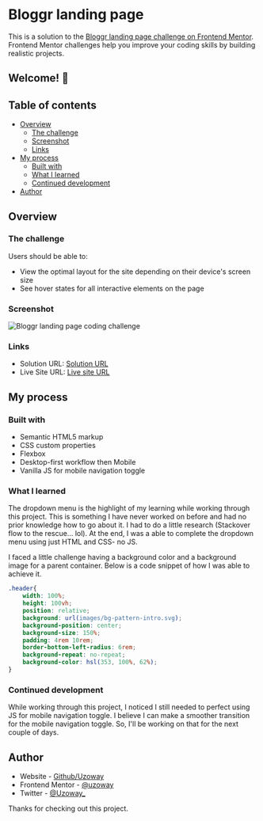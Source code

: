 # Bloggr landing page

This is a solution to the [Bloggr landing page challenge on Frontend Mentor](https://www.frontendmentor.io/challenges/bloggr-landing-page-EX2RLAApP). Frontend Mentor challenges help you improve your coding skills by building realistic projects. 

## Welcome! 👋

## Table of contents

- [Overview](#overview)
  - [The challenge](#the-challenge)
  - [Screenshot](#screenshot)
  - [Links](#links)
- [My process](#my-process)
  - [Built with](#built-with)
  - [What I learned](#what-i-learned)
  - [Continued development](#continued-development)
- [Author](#author)

## Overview

### The challenge

Users should be able to:

- View the optimal layout for the site depending on their device's screen size
- See hover states for all interactive elements on the page

### Screenshot

![Bloggr landing page coding challenge](./design/desktop-design.jpg)

### Links

- Solution URL: [Solution URL](https://www.frontendmentor.io/solutions/blogger-landing-page-using-html-css-and-js-uEuPVH-N4)
- Live Site URL: [Live site URL](https://blogger-landing-page-eight.vercel.app/)

## My process

### Built with

- Semantic HTML5 markup
- CSS custom properties
- Flexbox
- Desktop-first workflow then Mobile
- Vanilla JS for mobile navigation toggle

### What I learned

The dropdown menu is the highlight of my learning while working through this project. This is something I have never worked on before and had no prior knowledge how to go about it. I had to do a little research (Stackover flow to the rescue... lol). At the end, I was a able to complete the dropdown menu using just HTML and CSS- no JS.

I faced a little challenge having a background color and a background image for a parent container. Below is a code snippet of how I was able to achieve it.

```css
.header{
    width: 100%;
    height: 100vh;
    position: relative;
    background: url(images/bg-pattern-intro.svg);
    background-position: center;
    background-size: 150%;
    padding: 4rem 10rem;
    border-bottom-left-radius: 6rem;
    background-repeat: no-repeat;
    background-color: hsl(353, 100%, 62%);
}
```

### Continued development

While working through this project, I noticed I still needed to perfect using JS for mobile navigation toggle. I believe I can make a smoother transition for the mobile navigation toggle. So, I'll be working on that for the next couple of days.

## Author

- Website - [Github/Uzoway](https://github.com/uzoway)
- Frontend Mentor - [@uzoway](https://www.frontendmentor.io/profile/uzoway)
- Twitter - [@Uzoway_](https://twitter.com/Uzoway_)

Thanks for checking out this project.